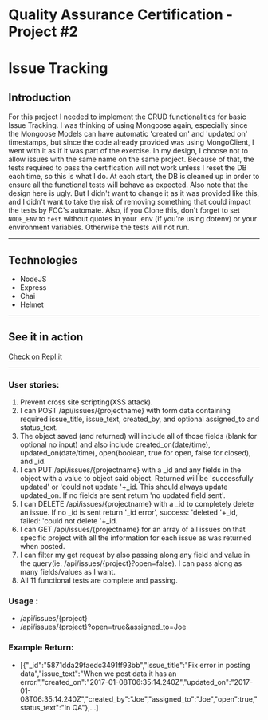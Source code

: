 # Quality Assurance Certification - Project #2
# Issue Tracking

## Introduction

For this project I needed to implement the CRUD functionalities for basic Issue Tracking.
I was thinking of using Mongoose again, especially since the Mongoose Models can have automatic 'created on' and 'updated on' timestamps, but since the code already provided was using MongoClient, I went with it as if it was part of the exercise.
In my design, I choose not to allow issues with the same name on the same project. Because of that, the tests required to pass the certification will not work unless I reset the DB each time, so this is what I do. At each start, the DB is cleaned up in order to ensure all the functional tests will behave as expected.
Also note that the design here is ugly. But I didn't want to change it as it was provided like this, and I didn't want to take the risk of removing something that could impact the tests by FCC's automate.
Also, if you Clone this, don't forget to set `NODE_ENV` to `test` without quotes in your .env (if you're using dotenv) or your environment variables. Otherwise the tests will not run.

---
## Technologies
* NodeJS
* Express
* Chai
* Helmet
---
## See it in action

[Check on Repl.it](https://SoreDefenselessAdaware--five-nine.repl.co)

---

### User stories:
1. Prevent cross site scripting(XSS attack).
2. I can POST /api/issues/{projectname} with form data containing required issue_title, issue_text, created_by, and optional assigned_to and status_text.
3. The object saved (and returned) will include all of those fields (blank for optional no input) and also include created_on(date/time), updated_on(date/time), open(boolean, true for open, false for closed), and _id.
4. I can PUT /api/issues/{projectname} with a _id and any fields in the object with a value to object said object. Returned will be 'successfully updated' or 'could not update '+_id. This should always update updated_on. If no fields are sent return 'no updated field sent'.
5. I can DELETE /api/issues/{projectname} with a _id to completely delete an issue. If no _id is sent return '_id error', success: 'deleted '+_id, failed: 'could not delete '+_id.
6. I can GET /api/issues/{projectname} for an array of all issues on that specific project with all the information for each issue as was returned when posted.
7. I can filter my get request by also passing along any field and value in the query(ie. /api/issues/{project}?open=false). I can pass along as many fields/values as I want.
8. All 11 functional tests are complete and passing.


### Usage :
* /api/issues/{project}
* /api/issues/{project}?open=true&assigned_to=Joe

### Example Return:
* [{"_id":"5871dda29faedc3491ff93bb","issue_title":"Fix error in posting data","issue_text":"When we post data it has an error.","created_on":"2017-01-08T06:35:14.240Z","updated_on":"2017-01-08T06:35:14.240Z","created_by":"Joe","assigned_to":"Joe","open":true,"status_text":"In QA"},...]
